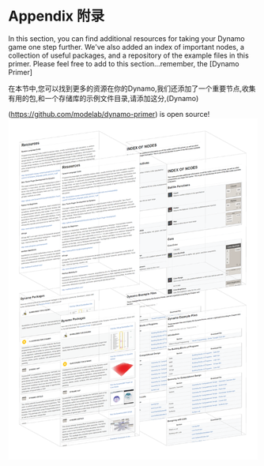 # Appendix  附录

In this section, you can find additional resources for taking your Dynamo game one step further. We've also added an index of important nodes, a collection of useful packages, and a repository of the example files in this primer. Please feel free to add to this section...remember, the [Dynamo Primer]

在本节中,您可以找到更多的资源在你的Dynamo,我们还添加了一个重要节点,收集有用的包,和一个存储库的示例文件目录,请添加这分,(Dynamo)

(https://github.com/modelab/dynamo-primer) is open source!
![IMAGE](images/A/a-cover.png)
